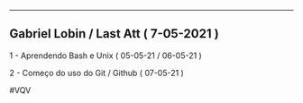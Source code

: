 ---------------------------------------------
Gabriel Lobin / Last Att ( 7-05-2021 )
---------------------------------------------
1 - Aprendendo Bash e Unix ( 05-05-21 / 06-05-21 )

2 - Começo do uso do Git / Github ( 07-05-21 )

#VQV 
